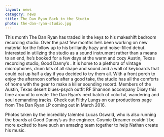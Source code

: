 ```yaml
---
layout: news
category: news
title: The Dan Ryan Back in the Studio
photo: the-dan-ryan-studio.jpg
---
```


This month The Dan Ryan has traded in the keys to his makeshift bedroom recording studio. Over the past few months he’s been working on new material for the follow up to his brilliantly hazy and noise-filled debut.  Interested in utilizing the studio as a sound instrument rather than a means to an end, he’s booked for a few days at the warm and cozy Austin, Texas recording studio, Good Danny’s . It is home to a plethora of vintage microphones, drum kits of all shape and sound and a wall of keyboards that could eat up half a day if you decided to try them all. With a front porch to enjoy the afternoon coffee after a good take, the studio has all the comforts of home with the gear to make a killer sounding record. Members of the Austin, Texas desert blues-psych outfit RF Shannon accompany Dixey this time around to create The Dan Ryan’s next batch of colorful, wandering and soul demanding tracks. Check out Filthy Lungs on our productions page from The Dan Ryan LP coming out in March 2016.

Photos taken by the incredibly talented Lucas Oswald, who is also running the boards at Good Danny’s as the engineer. Cosmic Dreamer couldn’t be more excited to have such an amazing team together to help Nathan create his music.
